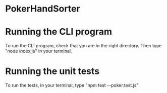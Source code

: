 # PokerHandSorter






# Running the CLI program
To run the CLI program, check that you are in the right directory. Then type "node index.js" in your terminal.

# Running the unit tests
To run the tests, in your terminal, type "npm test --poker.test.js"
